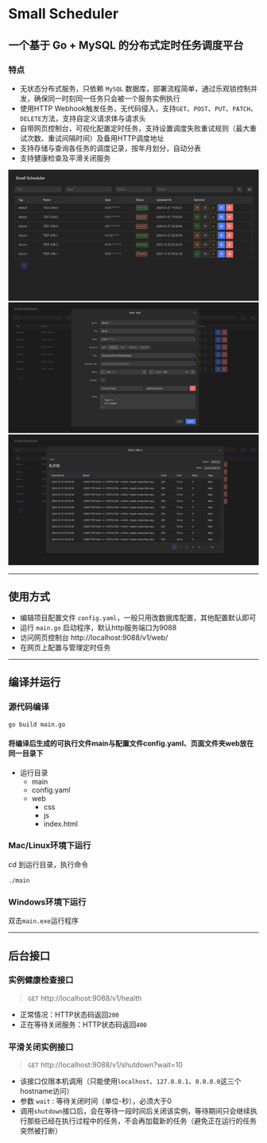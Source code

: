 # Small Scheduler

## 一个基于 Go + MySQL 的分布式定时任务调度平台

### 特点

* 无状态分布式服务，只依赖 `MySQL` 数据库，部署流程简单，通过乐观锁控制并发，确保同一时刻同一任务只会被一个服务实例执行
* 使用HTTP Webhook触发任务，无代码侵入，支持`GET`、`POST`、`PUT`、`PATCH`、`DELETE`方法，支持自定义请求体与请求头
* 自带网页控制台，可视化配置定时任务，支持设置调度失败重试规则（最大重试次数、重试间隔时间）及备用HTTP调度地址
* 支持存储与查询各任务的调度记录，按年月划分，自动分表
* 支持健康检查及平滑关闭服务

![index](./image/index.png)
![task](./image/task.png)
![record](./image/record.png)

***

## 使用方式
* 编辑项目配置文件 `config.yaml`，一般只用改数据库配置，其他配置默认即可
* 运行 `main.go` 启动程序，默认http服务端口为9088
* 访问网页控制台 http://localhost:9088/v1/web/
* 在网页上配置与管理定时任务

***

## 编译并运行

### 源代码编译

```
go build main.go
```

#### 将编译后生成的可执行文件main与配置文件config.yaml、页面文件夹web放在同一目录下

* 运行目录
  * main
  * config.yaml
  * web
    * css
    * js
    * index.html

### Mac/Linux环境下运行

cd 到运行目录，执行命令

```
./main
```

### Windows环境下运行

双击`main.exe`运行程序

***

## 后台接口

### 实例健康检查接口

> `GET` http://localhost:9088/v1/health

* 正常情况：HTTP状态码返回`200`
* 正在等待关闭服务：HTTP状态码返回`400`
 
### 平滑关闭实例接口

> `GET` http://localhost:9088/v1/shutdown?wait=10

* 该接口仅限本机调用（只能使用`localhost`、`127.0.0.1`、`0.0.0.0`这三个hostname访问）
* 参数 `wait` : 等待关闭时间（单位-秒），必须大于0
* 调用`shutdown`接口后，会在等待一段时间后关闭该实例，等待期间只会继续执行那些已经在执行过程中的任务，不会再加载新的任务（避免正在运行的任务突然被打断）